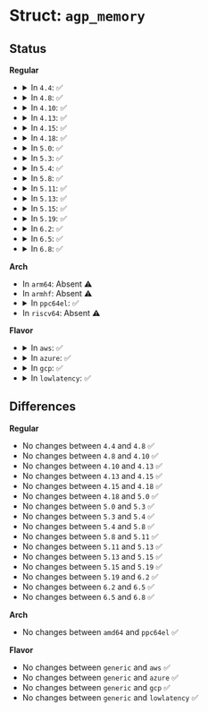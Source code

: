 # Struct: <code>agp_memory</code>

## Status
<b>Regular</b>
<ul>
<li>
<details>
<summary>In <code>4.4</code>: ✅</summary>

```c
struct agp_memory {
    struct agp_memory *next;
    struct agp_memory *prev;
    struct agp_bridge_data *bridge;
    struct page **pages;
    size_t page_count;
    int key;
    int num_scratch_pages;
    off_t pg_start;
    u32 type;
    u32 physical;
    bool is_bound;
    bool is_flushed;
    struct list_head mapped_list;
    struct scatterlist *sg_list;
    int num_sg;
};
```
</details>
</li>
<li>
<details>
<summary>In <code>4.8</code>: ✅</summary>

```c
struct agp_memory {
    struct agp_memory *next;
    struct agp_memory *prev;
    struct agp_bridge_data *bridge;
    struct page **pages;
    size_t page_count;
    int key;
    int num_scratch_pages;
    off_t pg_start;
    u32 type;
    u32 physical;
    bool is_bound;
    bool is_flushed;
    struct list_head mapped_list;
    struct scatterlist *sg_list;
    int num_sg;
};
```
</details>
</li>
<li>
<details>
<summary>In <code>4.10</code>: ✅</summary>

```c
struct agp_memory {
    struct agp_memory *next;
    struct agp_memory *prev;
    struct agp_bridge_data *bridge;
    struct page **pages;
    size_t page_count;
    int key;
    int num_scratch_pages;
    off_t pg_start;
    u32 type;
    u32 physical;
    bool is_bound;
    bool is_flushed;
    struct list_head mapped_list;
    struct scatterlist *sg_list;
    int num_sg;
};
```
</details>
</li>
<li>
<details>
<summary>In <code>4.13</code>: ✅</summary>

```c
struct agp_memory {
    struct agp_memory *next;
    struct agp_memory *prev;
    struct agp_bridge_data *bridge;
    struct page **pages;
    size_t page_count;
    int key;
    int num_scratch_pages;
    off_t pg_start;
    u32 type;
    u32 physical;
    bool is_bound;
    bool is_flushed;
    struct list_head mapped_list;
    struct scatterlist *sg_list;
    int num_sg;
};
```
</details>
</li>
<li>
<details>
<summary>In <code>4.15</code>: ✅</summary>

```c
struct agp_memory {
    struct agp_memory *next;
    struct agp_memory *prev;
    struct agp_bridge_data *bridge;
    struct page **pages;
    size_t page_count;
    int key;
    int num_scratch_pages;
    off_t pg_start;
    u32 type;
    u32 physical;
    bool is_bound;
    bool is_flushed;
    struct list_head mapped_list;
    struct scatterlist *sg_list;
    int num_sg;
};
```
</details>
</li>
<li>
<details>
<summary>In <code>4.18</code>: ✅</summary>

```c
struct agp_memory {
    struct agp_memory *next;
    struct agp_memory *prev;
    struct agp_bridge_data *bridge;
    struct page **pages;
    size_t page_count;
    int key;
    int num_scratch_pages;
    off_t pg_start;
    u32 type;
    u32 physical;
    bool is_bound;
    bool is_flushed;
    struct list_head mapped_list;
    struct scatterlist *sg_list;
    int num_sg;
};
```
</details>
</li>
<li>
<details>
<summary>In <code>5.0</code>: ✅</summary>

```c
struct agp_memory {
    struct agp_memory *next;
    struct agp_memory *prev;
    struct agp_bridge_data *bridge;
    struct page **pages;
    size_t page_count;
    int key;
    int num_scratch_pages;
    off_t pg_start;
    u32 type;
    u32 physical;
    bool is_bound;
    bool is_flushed;
    struct list_head mapped_list;
    struct scatterlist *sg_list;
    int num_sg;
};
```
</details>
</li>
<li>
<details>
<summary>In <code>5.3</code>: ✅</summary>

```c
struct agp_memory {
    struct agp_memory *next;
    struct agp_memory *prev;
    struct agp_bridge_data *bridge;
    struct page **pages;
    size_t page_count;
    int key;
    int num_scratch_pages;
    off_t pg_start;
    u32 type;
    u32 physical;
    bool is_bound;
    bool is_flushed;
    struct list_head mapped_list;
    struct scatterlist *sg_list;
    int num_sg;
};
```
</details>
</li>
<li>
<details>
<summary>In <code>5.4</code>: ✅</summary>

```c
struct agp_memory {
    struct agp_memory *next;
    struct agp_memory *prev;
    struct agp_bridge_data *bridge;
    struct page **pages;
    size_t page_count;
    int key;
    int num_scratch_pages;
    off_t pg_start;
    u32 type;
    u32 physical;
    bool is_bound;
    bool is_flushed;
    struct list_head mapped_list;
    struct scatterlist *sg_list;
    int num_sg;
};
```
</details>
</li>
<li>
<details>
<summary>In <code>5.8</code>: ✅</summary>

```c
struct agp_memory {
    struct agp_memory *next;
    struct agp_memory *prev;
    struct agp_bridge_data *bridge;
    struct page **pages;
    size_t page_count;
    int key;
    int num_scratch_pages;
    off_t pg_start;
    u32 type;
    u32 physical;
    bool is_bound;
    bool is_flushed;
    struct list_head mapped_list;
    struct scatterlist *sg_list;
    int num_sg;
};
```
</details>
</li>
<li>
<details>
<summary>In <code>5.11</code>: ✅</summary>

```c
struct agp_memory {
    struct agp_memory *next;
    struct agp_memory *prev;
    struct agp_bridge_data *bridge;
    struct page **pages;
    size_t page_count;
    int key;
    int num_scratch_pages;
    off_t pg_start;
    u32 type;
    u32 physical;
    bool is_bound;
    bool is_flushed;
    struct list_head mapped_list;
    struct scatterlist *sg_list;
    int num_sg;
};
```
</details>
</li>
<li>
<details>
<summary>In <code>5.13</code>: ✅</summary>

```c
struct agp_memory {
    struct agp_memory *next;
    struct agp_memory *prev;
    struct agp_bridge_data *bridge;
    struct page **pages;
    size_t page_count;
    int key;
    int num_scratch_pages;
    off_t pg_start;
    u32 type;
    u32 physical;
    bool is_bound;
    bool is_flushed;
    struct list_head mapped_list;
    struct scatterlist *sg_list;
    int num_sg;
};
```
</details>
</li>
<li>
<details>
<summary>In <code>5.15</code>: ✅</summary>

```c
struct agp_memory {
    struct agp_memory *next;
    struct agp_memory *prev;
    struct agp_bridge_data *bridge;
    struct page **pages;
    size_t page_count;
    int key;
    int num_scratch_pages;
    off_t pg_start;
    u32 type;
    u32 physical;
    bool is_bound;
    bool is_flushed;
    struct list_head mapped_list;
    struct scatterlist *sg_list;
    int num_sg;
};
```
</details>
</li>
<li>
<details>
<summary>In <code>5.19</code>: ✅</summary>

```c
struct agp_memory {
    struct agp_memory *next;
    struct agp_memory *prev;
    struct agp_bridge_data *bridge;
    struct page **pages;
    size_t page_count;
    int key;
    int num_scratch_pages;
    off_t pg_start;
    u32 type;
    u32 physical;
    bool is_bound;
    bool is_flushed;
    struct list_head mapped_list;
    struct scatterlist *sg_list;
    int num_sg;
};
```
</details>
</li>
<li>
<details>
<summary>In <code>6.2</code>: ✅</summary>

```c
struct agp_memory {
    struct agp_memory *next;
    struct agp_memory *prev;
    struct agp_bridge_data *bridge;
    struct page **pages;
    size_t page_count;
    int key;
    int num_scratch_pages;
    off_t pg_start;
    u32 type;
    u32 physical;
    bool is_bound;
    bool is_flushed;
    struct list_head mapped_list;
    struct scatterlist *sg_list;
    int num_sg;
};
```
</details>
</li>
<li>
<details>
<summary>In <code>6.5</code>: ✅</summary>

```c
struct agp_memory {
    struct agp_memory *next;
    struct agp_memory *prev;
    struct agp_bridge_data *bridge;
    struct page **pages;
    size_t page_count;
    int key;
    int num_scratch_pages;
    off_t pg_start;
    u32 type;
    u32 physical;
    bool is_bound;
    bool is_flushed;
    struct list_head mapped_list;
    struct scatterlist *sg_list;
    int num_sg;
};
```
</details>
</li>
<li>
<details>
<summary>In <code>6.8</code>: ✅</summary>

```c
struct agp_memory {
    struct agp_memory *next;
    struct agp_memory *prev;
    struct agp_bridge_data *bridge;
    struct page **pages;
    size_t page_count;
    int key;
    int num_scratch_pages;
    off_t pg_start;
    u32 type;
    u32 physical;
    bool is_bound;
    bool is_flushed;
    struct list_head mapped_list;
    struct scatterlist *sg_list;
    int num_sg;
};
```
</details>
</li>
</ul>
<b>Arch</b>
<ul>
<li>
In <code>arm64</code>: Absent ⚠️
</li>
<li>
In <code>armhf</code>: Absent ⚠️
</li>
<li>
<details>
<summary>In <code>ppc64el</code>: ✅</summary>

```c
struct agp_memory {
    struct agp_memory *next;
    struct agp_memory *prev;
    struct agp_bridge_data *bridge;
    struct page **pages;
    size_t page_count;
    int key;
    int num_scratch_pages;
    off_t pg_start;
    u32 type;
    u32 physical;
    bool is_bound;
    bool is_flushed;
    struct list_head mapped_list;
    struct scatterlist *sg_list;
    int num_sg;
};
```
</details>
</li>
<li>
In <code>riscv64</code>: Absent ⚠️
</li>
</ul>
<b>Flavor</b>
<ul>
<li>
<details>
<summary>In <code>aws</code>: ✅</summary>

```c
struct agp_memory {
    struct agp_memory *next;
    struct agp_memory *prev;
    struct agp_bridge_data *bridge;
    struct page **pages;
    size_t page_count;
    int key;
    int num_scratch_pages;
    off_t pg_start;
    u32 type;
    u32 physical;
    bool is_bound;
    bool is_flushed;
    struct list_head mapped_list;
    struct scatterlist *sg_list;
    int num_sg;
};
```
</details>
</li>
<li>
<details>
<summary>In <code>azure</code>: ✅</summary>

```c
struct agp_memory {
    struct agp_memory *next;
    struct agp_memory *prev;
    struct agp_bridge_data *bridge;
    struct page **pages;
    size_t page_count;
    int key;
    int num_scratch_pages;
    off_t pg_start;
    u32 type;
    u32 physical;
    bool is_bound;
    bool is_flushed;
    struct list_head mapped_list;
    struct scatterlist *sg_list;
    int num_sg;
};
```
</details>
</li>
<li>
<details>
<summary>In <code>gcp</code>: ✅</summary>

```c
struct agp_memory {
    struct agp_memory *next;
    struct agp_memory *prev;
    struct agp_bridge_data *bridge;
    struct page **pages;
    size_t page_count;
    int key;
    int num_scratch_pages;
    off_t pg_start;
    u32 type;
    u32 physical;
    bool is_bound;
    bool is_flushed;
    struct list_head mapped_list;
    struct scatterlist *sg_list;
    int num_sg;
};
```
</details>
</li>
<li>
<details>
<summary>In <code>lowlatency</code>: ✅</summary>

```c
struct agp_memory {
    struct agp_memory *next;
    struct agp_memory *prev;
    struct agp_bridge_data *bridge;
    struct page **pages;
    size_t page_count;
    int key;
    int num_scratch_pages;
    off_t pg_start;
    u32 type;
    u32 physical;
    bool is_bound;
    bool is_flushed;
    struct list_head mapped_list;
    struct scatterlist *sg_list;
    int num_sg;
};
```
</details>
</li>
</ul>

## Differences
<b>Regular</b>
<ul>
<li>
No changes between <code>4.4</code> and <code>4.8</code> ✅
</li>
<li>
No changes between <code>4.8</code> and <code>4.10</code> ✅
</li>
<li>
No changes between <code>4.10</code> and <code>4.13</code> ✅
</li>
<li>
No changes between <code>4.13</code> and <code>4.15</code> ✅
</li>
<li>
No changes between <code>4.15</code> and <code>4.18</code> ✅
</li>
<li>
No changes between <code>4.18</code> and <code>5.0</code> ✅
</li>
<li>
No changes between <code>5.0</code> and <code>5.3</code> ✅
</li>
<li>
No changes between <code>5.3</code> and <code>5.4</code> ✅
</li>
<li>
No changes between <code>5.4</code> and <code>5.8</code> ✅
</li>
<li>
No changes between <code>5.8</code> and <code>5.11</code> ✅
</li>
<li>
No changes between <code>5.11</code> and <code>5.13</code> ✅
</li>
<li>
No changes between <code>5.13</code> and <code>5.15</code> ✅
</li>
<li>
No changes between <code>5.15</code> and <code>5.19</code> ✅
</li>
<li>
No changes between <code>5.19</code> and <code>6.2</code> ✅
</li>
<li>
No changes between <code>6.2</code> and <code>6.5</code> ✅
</li>
<li>
No changes between <code>6.5</code> and <code>6.8</code> ✅
</li>
</ul>
<b>Arch</b>
<ul>
<li>
No changes between <code>amd64</code> and <code>ppc64el</code> ✅
</li>
</ul>
<b>Flavor</b>
<ul>
<li>
No changes between <code>generic</code> and <code>aws</code> ✅
</li>
<li>
No changes between <code>generic</code> and <code>azure</code> ✅
</li>
<li>
No changes between <code>generic</code> and <code>gcp</code> ✅
</li>
<li>
No changes between <code>generic</code> and <code>lowlatency</code> ✅
</li>
</ul>
